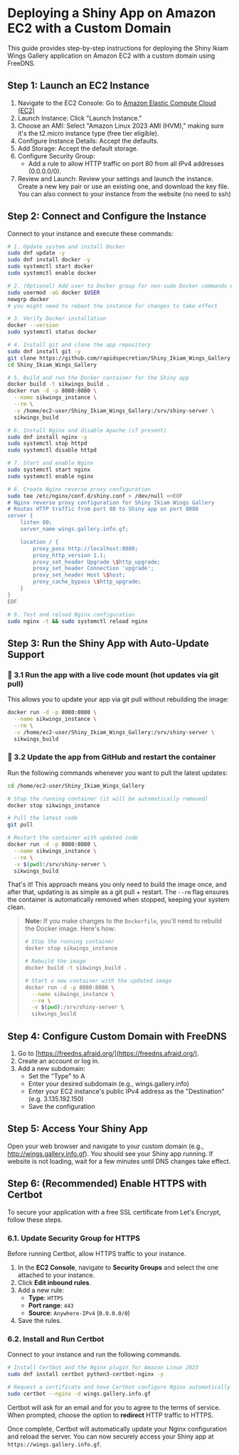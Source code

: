 # Deploying a Shiny App on Amazon EC2 with a Custom Domain

This guide provides step-by-step instructions for deploying the Shiny Ikiam Wings Gallery application on Amazon EC2 with a custom domain using FreeDNS.

## Step 1: Launch an EC2 Instance

1. Navigate to the EC2 Console: Go to [Amazon Elastic Compute Cloud (EC2)](https://aws.amazon.com/ec2/)
2. Launch Instance: Click "Launch Instance."
3. Choose an AMI: Select "Amazon Linux 2023 AMI (HVM)," making sure it's the t2.micro instance type (free tier eligible).
4. Configure Instance Details: Accept the defaults.
5. Add Storage: Accept the default storage.
6. Configure Security Group:
   - Add a rule to allow HTTP traffic on port 80 from all IPv4 addresses (0.0.0.0/0).
7. Review and Launch: Review your settings and launch the instance. Create a new key pair or use an existing one, and download the key file. You can also connect to your instance from the website (no need to ssh)

## Step 2: Connect and Configure the Instance

Connect to your instance and execute these commands:

```bash
# 1. Update system and install Docker
sudo dnf update -y
sudo dnf install docker -y
sudo systemctl start docker
sudo systemctl enable docker

# 2. (Optional) Add user to Docker group for non-sudo Docker commands else use sudo before docker commands
sudo usermod -aG docker $USER
newgrp docker
# you might need to reboot the instance for changes to take effect

# 3. Verify Docker installation
docker --version
sudo systemctl status docker

# 4. Install git and clone the app repository
sudo dnf install git -y
git clone https://github.com/rapidspecretion/Shiny_Ikiam_Wings_Gallery
cd Shiny_Ikiam_Wings_Gallery

# 5. Build and run the Docker container for the Shiny app
docker build -t sikwings_build .
docker run -d -p 8080:8080 \
  --name sikwings_instance \
  --rm \
  -v /home/ec2-user/Shiny_Ikiam_Wings_Gallery:/srv/shiny-server \
  sikwings_build

# 6. Install Nginx and disable Apache (if present)
sudo dnf install nginx -y
sudo systemctl stop httpd
sudo systemctl disable httpd

# 7. Start and enable Nginx
sudo systemctl start nginx
sudo systemctl enable nginx

# 8. Create Nginx reverse proxy configuration
sudo tee /etc/nginx/conf.d/shiny.conf > /dev/null <<EOF
# Nginx reverse proxy configuration for Shiny Ikiam Wings Gallery
# Routes HTTP traffic from port 80 to Shiny app on port 8080
server {
    listen 80;
    server_name wings.gallery.info.gf;

    location / {
        proxy_pass http://localhost:8080;
        proxy_http_version 1.1;
        proxy_set_header Upgrade \$http_upgrade;
        proxy_set_header Connection 'upgrade';
        proxy_set_header Host \$host;
        proxy_cache_bypass \$http_upgrade;
    }
}
EOF

# 9. Test and reload Nginx configuration
sudo nginx -t && sudo systemctl reload nginx
```

## Step 3: Run the Shiny App with Auto-Update Support

### 🚀 3.1 Run the app with a live code mount (hot updates via git pull)

This allows you to update your app via git pull without rebuilding the image:

```bash
docker run -d -p 8080:8080 \
  --name sikwings_instance \
  --rm \
  -v /home/ec2-user/Shiny_Ikiam_Wings_Gallery:/srv/shiny-server \
  sikwings_build
```

### 🔄 3.2 Update the app from GitHub and restart the container

Run the following commands whenever you want to pull the latest updates:

```bash
cd /home/ec2-user/Shiny_Ikiam_Wings_Gallery

# Stop the running container (it will be automatically removed)
docker stop sikwings_instance

# Pull the latest code
git pull

# Restart the container with updated code
docker run -d -p 8080:8080 \
  --name sikwings_instance \
  --rm \
  -v $(pwd):/srv/shiny-server \
  sikwings_build
```

That's it! This approach means you only need to build the image once, and after that, updating is as simple as a git pull + restart. The `--rm` flag ensures the container is automatically removed when stopped, keeping your system clean.

> **Note:** If you make changes to the `Dockerfile`, you'll need to rebuild the Docker image. Here's how:
> 
> ```bash
> # Stop the running container
> docker stop sikwings_instance
> 
> # Rebuild the image
> docker build -t sikwings_build .
> 
> # Start a new container with the updated image
> docker run -d -p 8080:8080 \
>   --name sikwings_instance \
>   --rm \
>   -v $(pwd):/srv/shiny-server \
>   sikwings_build
> ```

## Step 4: Configure Custom Domain with FreeDNS

1. Go to [https://freedns.afraid.org/](https://freedns.afraid.org/).
2. Create an account or log in.
3. Add a new subdomain:
   - Set the "Type" to A
   - Enter your desired subdomain (e.g., wings.gallery.info)
   - Enter your EC2 instance's public IPv4 address as the "Destination" (e.g. 3.135.192.150)
   - Save the configuration

## Step 5: Access Your Shiny App

Open your web browser and navigate to your custom domain (e.g., http://wings.gallery.info.gf). You should see your Shiny app running. If website is not loading, wait for a few minutes until DNS changes take effect.


## Step 6: (Recommended) Enable HTTPS with Certbot

To secure your application with a free SSL certificate from Let's Encrypt, follow these steps.

### 6.1. Update Security Group for HTTPS
Before running Certbot, allow HTTPS traffic to your instance.
1.  In the **EC2 Console**, navigate to **Security Groups** and select the one attached to your instance.
2.  Click **Edit inbound rules**.
3.  Add a new rule:
    *   **Type**: `HTTPS`
    *   **Port range**: `443`
    *   **Source**: `Anywhere-IPv4` (`0.0.0.0/0`)
4.  Save the rules.

### 6.2. Install and Run Certbot
Connect to your instance and run the following commands.

```bash
# Install Certbot and the Nginx plugin for Amazon Linux 2023
sudo dnf install certbot python3-certbot-nginx -y

# Request a certificate and have Certbot configure Nginx automatically
sudo certbot --nginx -d wings.gallery.info.gf
```

Certbot will ask for an email and for you to agree to the terms of service. When prompted, choose the option to **redirect** HTTP traffic to HTTPS.

Once complete, Certbot will automatically update your Nginx configuration and reload the server. You can now securely access your Shiny app at `https://wings.gallery.info.gf`.
